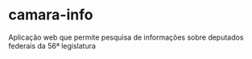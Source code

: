 # camara-info
Aplicação web que permite pesquisa de informações sobre deputados federais da 56ª legislatura
